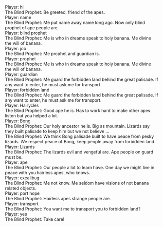 Player: hi  
The Blind Prophet: Be greeted, friend of the apes.  
Player: name  
The Blind Prophet: Me put name away name long ago. Now only blind prophet of ape people are.  
Player: blind prophet  
The Blind Prophet: Me is who in dreams speak to holy banana. Me divine the will of banana.  
Player: job  
The Blind Prophet: Me prophet and guardian is.  
Player: prophet  
The Blind Prophet: Me is who in dreams speak to holy banana. Me divine the will of banana.  
Player: guardian  
The Blind Prophet: Me guard the forbidden land behind the great palisade. If any want to enter, he must ask me for transport.  
Player: forbidden land  
The Blind Prophet: Me guard the forbidden land behind the great palisade. If any want to enter, he must ask me for transport.  
Player: Hairycles  
The Blind Prophet: Good ape he is. Has to work hard to make other apes listen but you helped a lot.  
Player: Bong  
The Blind Prophet: Our holy ancestor he is. Big as mountain. Lizards say they built palisade to keep him but we not believe ...  
The Blind Prophet: We think Bong palisade built to have peace from pesky lizards. We respect peace of Bong, keep people away from forbidden land.  
Player: Lizards  
The Blind Prophet: The lizards evil and vengeful are. Ape people on guard must be.  
Player: ape  
The Blind Prophet: Our people a lot to learn have. One day we might live in peace with you hairless apes, who knows.  
Player: excalibug  
The Blind Prophet: Me not know. Me seldom have visions of not banana related objects.  
Player: port hope  
The Blind Prophet: Hairless apes strange people are.  
Player: transport  
The Blind Prophet: You want me to transport you to forbidden land?  
Player: yes  
The Blind Prophet: Take care!  
